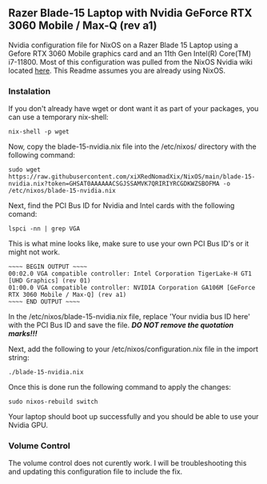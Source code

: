 ## Razer Blade-15 Laptop with Nvidia GeForce RTX 3060 Mobile / Max-Q (rev a1)

Nvidia configuration file for NixOS on a Razer Blade 15 Laptop using a Gefore RTX 3060 Mobile graphics card and an 11th Gen Intel(R) Core(TM) i7-11800. Most of this configuration was pulled from the NixOS Nvidia wiki located [here](https://nixos.wiki/wiki/Nvidia). This Readme assumes you are already using NixOS.

### Instalation
If you don't already have wget or dont want it as part of your packages, you can use a temporary nix-shell:
```
nix-shell -p wget
```

Now, copy the blade-15-nvidia.nix file into the /etc/nixos/ directory with the following command:
```
sudo wget https://raw.githubusercontent.com/xiXRedNomadXix/NixOS/main/blade-15-nvidia.nix?token=GHSAT0AAAAAACSGJSSAMVK7QRIRIYRCGDKWZSBOFMA -o /etc/nixos/blade-15-nvidia.nix
```

Next, find the PCI Bus ID for Nvidia and Intel cards with the following comand:
```
lspci -nn | grep VGA
```
This is what mine looks like, make sure to use your own PCI Bus ID's or it might not work.
```
~~~~ BEGIN OUTPUT ~~~~
00:02.0 VGA compatible controller: Intel Corporation TigerLake-H GT1 [UHD Graphics] (rev 01)
01:00.0 VGA compatible controller: NVIDIA Corporation GA106M [GeForce RTX 3060 Mobile / Max-Q] (rev a1)
~~~~ END OUTPUT ~~~~
```
In the /etc/nixos/blade-15-nvidia.nix file, replace 'Your nvidia bus ID here' with the PCI Bus ID and save the file. ***DO NOT remove the quotation marks!!!***

Next, add the following to your /etc/nixos/configuration.nix file in the import string:
```
./blade-15-nvidia.nix
```
Once this is done run the following command to apply the changes:
```
sudo nixos-rebuild switch
```
Your laptop should boot up successfully and you should be able to use your Nvidia GPU.


### Volume Control
The volume control does not curently work. I will be troubleshooting this and updating this configuration file to include the fix.
